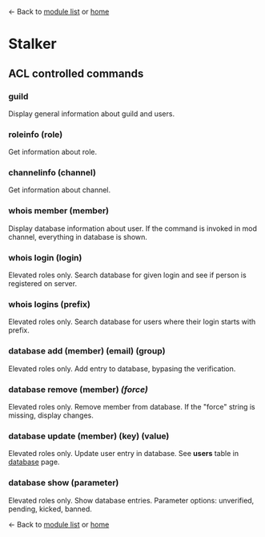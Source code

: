 ← Back to [module list](index.md) or [home](../index.md)

# Stalker

## ACL controlled commands

### guild

Display general information about guild and users.

### roleinfo (role)

Get information about role.

### channelinfo (channel)

Get information about channel.

### whois member (member)

Display database information about user. If the command is invoked in mod channel, everything in database is shown.

### whois login (login)

Elevated roles only. Search database for given login and see if person is registered on server.

### whois logins (prefix)

Elevated roles only. Search database for users where their login starts with prefix.

### database add (member) (email) (group)

Elevated roles only. Add entry to database, bypasing the verification.

### database remove (member) _(force)_

Elevated roles only. Remove member from database. If the "force" string is missing, display changes.

### database update (member) (key) (value)

Elevated roles only. Update user entry in database. See **users** table in  [database](../database.md) page.

### database show (parameter)

Elevated roles only. Show database entries. Parameter options: unverified, pending, kicked, banned.



← Back to [module list](index.md) or [home](../index.md)
